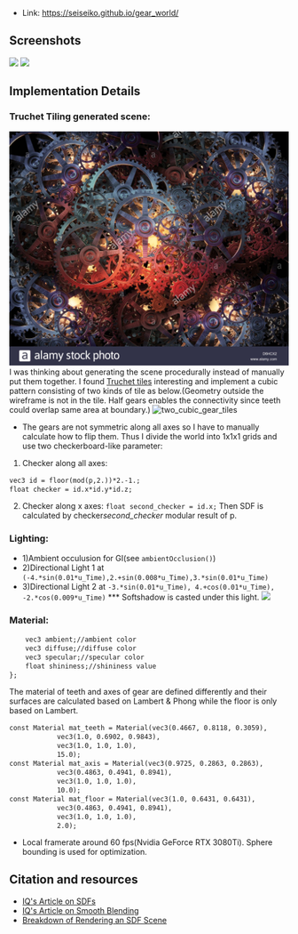 
- Link:  https://seiseiko.github.io/gear_world/

## Screenshots
![](res1.gif)
![](res2.gif)

## Implementation Details


### Truchet Tiling generated scene:
![Insipiration](gears.jpg)
I was thinking about generating the scene procedurally instead of manually put them together. I found [Truchet tiles](https://en.wikipedia.org/wiki/Truchet_tiles) interesting and implement a cubic pattern consisting of two kinds of tile as below.(Geometry outside the wireframe is not in the tile. Half gears enables the connectivity since teeth could overlap same area at boundary.)
![two_cubic_gear_tiles](showtile.gif)
- The gears are not symmetric along all axes so I have to manually calculate how to flip them. Thus I divide the world into 1x1x1 grids and use two checkerboard-like parameter:
1) Checker along all axes:
```
vec3 id = floor(mod(p,2.))*2.-1.;
float checker = id.x*id.y*id.z;
```
2) Checker along x axes: ```float second_checker = id.x;```
Then SDF is calculated by checker*second_checker* modular result of p.

### Lighting: 
- 1)Ambient occulusion for GI(see ```ambientOcclusion()```)
- 2)Directional Light 1 at ```(-4.*sin(0.01*u_Time),2.+sin(0.008*u_Time),3.*sin(0.01*u_Time) ```
- 3)Directional Light 2 at ```-3.*sin(0.01*u_Time), 4.+cos(0.01*u_Time), -2.*cos(0.009*u_Time)``` *** Softshadow is casted under this light.
![](softshadow.gif)

### Material: 
```struct Material {
    vec3 ambient;//ambient color
    vec3 diffuse;//diffuse color
    vec3 specular;//specular color
    float shininess;//shininess value
}; 
```
The material of teeth and axes of gear are defined differently and their surfaces are
calculated based on Lambert & Phong while the floor is only based on Lambert.
```
const Material mat_teeth = Material(vec3(0.4667, 0.8118, 0.3059),
            vec3(1.0, 0.6902, 0.9843),
            vec3(1.0, 1.0, 1.0),
            15.0);
const Material mat_axis = Material(vec3(0.9725, 0.2863, 0.2863),
            vec3(0.4863, 0.4941, 0.8941),
            vec3(1.0, 1.0, 1.0),
            10.0);         
const Material mat_floor = Material(vec3(1.0, 0.6431, 0.6431),
            vec3(0.4863, 0.4941, 0.8941),
            vec3(1.0, 1.0, 1.0),
            2.0);         
```
- Local framerate around 60 fps(Nvidia GeForce RTX 3080Ti). Sphere bounding is used for optimization.
## Citation and resources

- [IQ's Article on SDFs](http://www.iquilezles.org/www/articles/distfunctions/distfunctions.htm)
- [IQ's Article on Smooth Blending](http://www.iquilezles.org/www/articles/smin/smin.htm)
- [Breakdown of Rendering an SDF Scene](http://www.iquilezles.org/www/material/nvscene2008/rwwtt.pdf)

